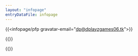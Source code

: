 ```yaml
---
layout: "infopage"
entryDataFile: infopage
---
```

{{<infopage/pfp gravatar-email="dp@dplayzgames06.tk">}}

{{<html>}}
<style>
@font-face {
    font-family: 'Halvar Breitschrift';
    font-weight: normal;
    font-display: swap;
    src: url('https://raw.githubusercontent.com/kuiperdog/nova/main/src/lib/assets/fonts/halvar_breitschrift.woff2') format('woff2');
}
</style>
<script>
// The array of randomized background images
const imgSource = [
    "url(https://pbs.twimg.com/media/GMV1NxIbYAAlXPv?format=jpg&name=large)", 
    "url(https://pbs.twimg.com/media/GPtp6toWQAANmgB?format=jpg&name=large)", 
    "url(https://pbs.twimg.com/media/GPpW8u7WMAIV1jp?format=jpg&name=large)",
    "url(https://pbs.twimg.com/media/GPiTOvvawAEiEdM?format=jpg&name=large)",
    "url(https://pbs.twimg.com/media/GOWFD-TbAAIuxtN?format=jpg&name=large)"
]
if (urlParamValues.fromWavHaus == "true") {
    console.log("Hello there from dp.wav.haus!");

    // Manage font delegation
    document.body.style.fontFamily = "Halvar Breitschrift";

    // Modify the main page's meta tags
    window.parent.document.title = "Hello World";

    // Randomize the background
    const random = Math.floor(Math.random() * imgSource.length);
    console.log(random, imgSource[random]);
    document.body.style.background = imgSource[random]; 
    document.body.style.backgroundColor = "#000";
    document.body.style.backgroundSize = "auto 100vh"
    document.body.style.backgroundPosition = "center top"; 
    document.body.style.backgroundRepeat= "repeat-y";

    // Toggle Button 
    function toggleCanvasDisplay() {
        var infopageCanvas = document.getElementById("infopage");
        if (infopageCanvas.style.display === "none") {
            infopageCanvas.style.display = "block";
        } else {
            infopageCanvas.style.display = "none";
        }
    }
    const canvasToggleButton = document.createElement('button');
    canvasToggleButton.textContent = 'Show/Hide';
    canvasToggleButton.style.position = 'fixed';
    canvasToggleButton.style.right = 0;
    canvasToggleButton.style.top = 0;
    document.body.appendChild(canvasToggleButton);
    canvasToggleButton.addEventListener('click', () => {
        toggleCanvasDisplay();
    });
    
    // Make all content be in parent page, not in iframe
    window.addEventListener('DOMContentLoaded', function() {
        const links = document.querySelectorAll('a');
        links.forEach(link => {
            link.setAttribute('target', '_parent');
        });
    });
}
</script>
{{</html>}}